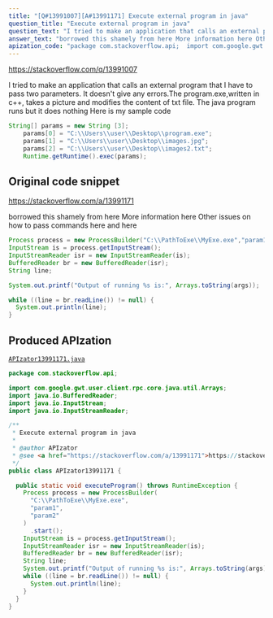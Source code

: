 ```yaml
---
title: "[Q#13991007][A#13991171] Execute external program in java"
question_title: "Execute external program in java"
question_text: "I tried to make an application that calls an external program that I have to pass two parameters. It doesn't give any errors.The program.exe,written in c++, takes a picture and modifies the content of txt file. The java program runs but it does nothing Here is my sample code"
answer_text: "borrowed this shamely from here More information here Other issues on how to pass commands here and here"
apization_code: "package com.stackoverflow.api;  import com.google.gwt.user.client.rpc.core.java.util.Arrays; import java.io.BufferedReader; import java.io.InputStream; import java.io.InputStreamReader;  /**  * Execute external program in java  *  * @author APIzator  * @see <a href=\"https://stackoverflow.com/a/13991171\">https://stackoverflow.com/a/13991171</a>  */ public class APIzator13991171 {    public static void executeProgram() throws RuntimeException {     Process process = new ProcessBuilder(       \"C:\\\\PathToExe\\\\MyExe.exe\",       \"param1\",       \"param2\"     )       .start();     InputStream is = process.getInputStream();     InputStreamReader isr = new InputStreamReader(is);     BufferedReader br = new BufferedReader(isr);     String line;     System.out.printf(\"Output of running %s is:\", Arrays.toString(args));     while ((line = br.readLine()) != null) {       System.out.println(line);     }   } }"
---
```


https://stackoverflow.com/q/13991007

I tried to make an application that calls an external program that I have to pass two parameters. It doesn&#x27;t give any errors.The program.exe,written in c++, takes a picture and modifies the content of txt file. The java program runs but it does nothing
Here is my sample code


```java
String[] params = new String [3];
    params[0] = "C:\\Users\\user\\Desktop\\program.exe";
    params[1] = "C:\\Users\\user\\Desktop\\images.jpg";
    params[2] = "C:\\Users\\user\\Desktop\\images2.txt";
    Runtime.getRuntime().exec(params);
```


## Original code snippet

https://stackoverflow.com/a/13991171

borrowed this shamely from here
More information here
Other issues on how to pass commands here and here

```java
Process process = new ProcessBuilder("C:\\PathToExe\\MyExe.exe","param1","param2").start();
InputStream is = process.getInputStream();
InputStreamReader isr = new InputStreamReader(is);
BufferedReader br = new BufferedReader(isr);
String line;

System.out.printf("Output of running %s is:", Arrays.toString(args));

while ((line = br.readLine()) != null) {
  System.out.println(line);
}
```

## Produced APIzation

[`APIzator13991171.java`](https://github.com/pasqualesalza/apization-temp-data/raw/master/apizations/java/APIzator13991171.java)

```java
package com.stackoverflow.api;

import com.google.gwt.user.client.rpc.core.java.util.Arrays;
import java.io.BufferedReader;
import java.io.InputStream;
import java.io.InputStreamReader;

/**
 * Execute external program in java
 *
 * @author APIzator
 * @see <a href="https://stackoverflow.com/a/13991171">https://stackoverflow.com/a/13991171</a>
 */
public class APIzator13991171 {

  public static void executeProgram() throws RuntimeException {
    Process process = new ProcessBuilder(
      "C:\\PathToExe\\MyExe.exe",
      "param1",
      "param2"
    )
      .start();
    InputStream is = process.getInputStream();
    InputStreamReader isr = new InputStreamReader(is);
    BufferedReader br = new BufferedReader(isr);
    String line;
    System.out.printf("Output of running %s is:", Arrays.toString(args));
    while ((line = br.readLine()) != null) {
      System.out.println(line);
    }
  }
}

```